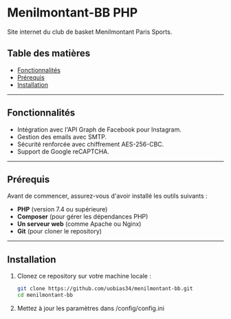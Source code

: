 # Menilmontant-BB PHP

Site internet du club de basket Menilmontant Paris Sports.

## Table des matières

- [Fonctionnalités](#fonctionnalités)
- [Prérequis](#prérequis)
- [Installation](#installation)

---

## Fonctionnalités

- Intégration avec l'API Graph de Facebook pour Instagram.
- Gestion des emails avec SMTP.
- Sécurité renforcée avec chiffrement AES-256-CBC.
- Support de Google reCAPTCHA.

---

## Prérequis

Avant de commencer, assurez-vous d'avoir installé les outils suivants :

- **PHP** (version 7.4 ou supérieure)
- **Composer** (pour gérer les dépendances PHP)
- **Un serveur web** (comme Apache ou Nginx)
- **Git** (pour cloner le repository)

---

## Installation

1. Clonez ce repository sur votre machine locale :
   ```bash
   git clone https://github.com/uobias34/menilmontant-bb.git
   cd menilmontant-bb

2. Mettez à jour les paramètres dans /config/config.ini
